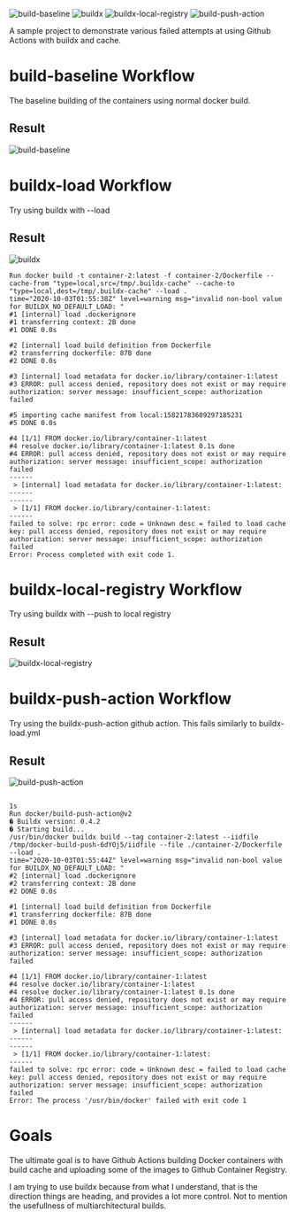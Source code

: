 ![build-baseline](https://github.com/antmerlino/ghaction-docker-buildx/workflows/build-baseline/badge.svg) 
![buildx](https://github.com/antmerlino/ghaction-docker-buildx/workflows/buildx/badge.svg)
![buildx-local-registry](https://github.com/antmerlino/ghaction-docker-buildx/workflows/buildx-local-registry/badge.svg)
![build-push-action](https://github.com/antmerlino/ghaction-docker-buildx/workflows/build-push-action/badge.svg)

A sample project to demonstrate various failed attempts at using Github Actions
with buildx and cache.

# build-baseline Workflow
The baseline building of the containers using normal docker build.

## Result

![build-baseline](https://github.com/antmerlino/ghaction-docker-buildx/workflows/build-baseline/badge.svg)


# buildx-load Workflow
Try using buildx with --load 

## Result

![buildx](https://github.com/antmerlino/ghaction-docker-buildx/workflows/buildx/badge.svg)

```
Run docker build -t container-2:latest -f container-2/Dockerfile --cache-from "type=local,src=/tmp/.buildx-cache" --cache-to "type=local,dest=/tmp/.buildx-cache" --load .
time="2020-10-03T01:55:38Z" level=warning msg="invalid non-bool value for BUILDX_NO_DEFAULT_LOAD: "
#1 [internal] load .dockerignore
#1 transferring context: 2B done
#1 DONE 0.0s

#2 [internal] load build definition from Dockerfile
#2 transferring dockerfile: 87B done
#2 DONE 0.0s

#3 [internal] load metadata for docker.io/library/container-1:latest
#3 ERROR: pull access denied, repository does not exist or may require authorization: server message: insufficient_scope: authorization failed

#5 importing cache manifest from local:15821783609297185231
#5 DONE 0.0s

#4 [1/1] FROM docker.io/library/container-1:latest
#4 resolve docker.io/library/container-1:latest 0.1s done
#4 ERROR: pull access denied, repository does not exist or may require authorization: server message: insufficient_scope: authorization failed
------
 > [internal] load metadata for docker.io/library/container-1:latest:
------
------
 > [1/1] FROM docker.io/library/container-1:latest:
------
failed to solve: rpc error: code = Unknown desc = failed to load cache key: pull access denied, repository does not exist or may require authorization: server message: insufficient_scope: authorization failed
Error: Process completed with exit code 1.
```

# buildx-local-registry Workflow

Try using buildx with --push to local registry

## Result

![buildx-local-registry](https://github.com/antmerlino/ghaction-docker-buildx/workflows/buildx-local-registry/badge.svg)

# buildx-push-action Workflow

Try using the buildx-push-action github action.
This fails similarly to buildx-load.yml

## Result

![build-push-action](https://github.com/antmerlino/ghaction-docker-buildx/workflows/build-push-action/badge.svg)

  
```

1s
Run docker/build-push-action@v2
� Buildx version: 0.4.2
� Starting build...
/usr/bin/docker buildx build --tag container-2:latest --iidfile /tmp/docker-build-push-6dYOj5/iidfile --file ./container-2/Dockerfile --load .
time="2020-10-03T01:55:44Z" level=warning msg="invalid non-bool value for BUILDX_NO_DEFAULT_LOAD: "
#2 [internal] load .dockerignore
#2 transferring context: 2B done
#2 DONE 0.0s

#1 [internal] load build definition from Dockerfile
#1 transferring dockerfile: 87B done
#1 DONE 0.0s

#3 [internal] load metadata for docker.io/library/container-1:latest
#3 ERROR: pull access denied, repository does not exist or may require authorization: server message: insufficient_scope: authorization failed

#4 [1/1] FROM docker.io/library/container-1:latest
#4 resolve docker.io/library/container-1:latest
#4 resolve docker.io/library/container-1:latest 0.1s done
#4 ERROR: pull access denied, repository does not exist or may require authorization: server message: insufficient_scope: authorization failed
------
 > [internal] load metadata for docker.io/library/container-1:latest:
------
------
 > [1/1] FROM docker.io/library/container-1:latest:
------
failed to solve: rpc error: code = Unknown desc = failed to load cache key: pull access denied, repository does not exist or may require authorization: server message: insufficient_scope: authorization failed
Error: The process '/usr/bin/docker' failed with exit code 1
```

# Goals

The ultimate goal is to have Github Actions building Docker containers with
build cache and uploading some of the images to Github Container Registry. 

I am trying to use buildx because from what I understand, that is the direction
things are heading, and provides a lot more control. Not to mention the
usefullness of multiarchitectural builds.